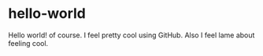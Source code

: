 # hello-world
Hello world! of course.
I feel pretty cool using GitHub.  Also I feel lame about feeling cool.
